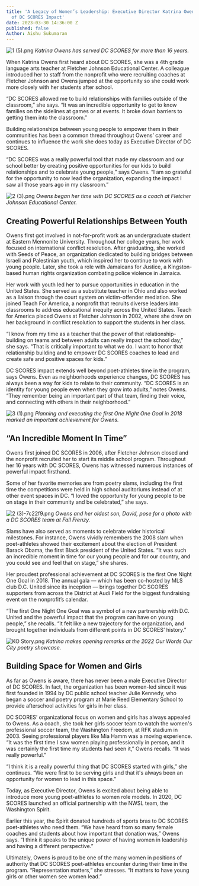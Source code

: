 ```yaml
---
title: 'A Legacy of Women’s Leadership: Executive Director Katrina Owens On Decades
  of DC SCORES Impact'
date: 2023-03-30 14:36:00 Z
published: false
Author: Aishu Sukumaran
---
```


![1 (5).png](/uploads/1%20(5).png)
*Katrina Owens has served DC SCORES for more than 16 years.*











When Katrina Owens first heard about DC SCORES, she was a 4th grade language arts teacher at Fletcher Johnson Educational Center. A colleague introduced her to staff from the nonprofit who were recruiting coaches at Fletcher Johnson and Owens jumped at the opportunity so she could work more closely with her students after school.

“DC SCORES allowed me to build relationships with families outside of the classroom,” she says. “It was an incredible opportunity to get to know families on the sidelines at games or at events. It broke down barriers to getting them into the classroom.”

Building relationships between young people to empower them in their communities has been a common thread throughout Owens’ career and continues to influence the work she does today as Executive Director of DC SCORES.

“DC SCORES was a really powerful tool that made my classroom and our school better by creating positive opportunities for our kids to build relationships and to celebrate young people,” says Owens. “I am so grateful for the opportunity to now lead the organization, expanding the impact I saw all those years ago in my classroom.”

![2 (3).png](/uploads/2%20(3).png)
*Owens began her time with DC SCORES as a coach at Fletcher Johnson Educational Center.*

## Creating Powerful Relationships Between Youth

Owens first got involved in not-for-profit work as an undergraduate student at Eastern Mennonite University. Throughout her college years, her work focused on international conflict resolution. After graduating, she worked with Seeds of Peace, an organization dedicated to building bridges between Israeli and Palestinian youth, which inspired her to continue to work with young people. Later, she took a role with Jamaicans for Justice, a Kingston-based human rights organization combating police violence in Jamaica.

Her work with youth led her to pursue opportunities in education in the United States. She served as a substitute teacher in Ohio and also worked as a liaison through the court system on victim-offender mediation. She joined Teach For America, a nonprofit that recruits diverse leaders into classrooms to address educational inequity across the United States. Teach for America placed Owens at Fletcher Johnson in 2002, where she drew on her background in conflict resolution to support the students in her class.



“I know from my time as a teacher that the power of that relationship-building on teams and between adults can really impact the school day,” she says. “That is critically important to what we do. I want to honor that relationship building and to empower DC SCORES coaches to lead and create safe and positive spaces for kids.”

DC SCORES impact extends well beyond poet-athletes time in the program, says Owens. Even as neighborhoods experience changes, DC SCORES has always been a way for kids to relate to their community. “DC SCORES is an identity for young people even when they grow into adults,” notes Owens. “They remember being an important part of that team, finding their voice, and connecting with others in their neighborhood.”

![3 (1).png](/uploads/3%20(1).png)
*Planning and executing the first One Night One Goal in 2018 marked an important achievement for Owens.*

## “An Incredible Moment In Time”

Owens first joined DC SCORES in 2006, after Fletcher Johnson closed and the nonprofit recruited her to start its middle school program. Throughout her 16 years with DC SCORES, Owens has witnessed numerous instances of powerful impact firsthand.

Some of her favorite memories are from poetry slams, including the first time the competitions were held in high school auditoriums instead of at other event spaces in DC. “I loved the opportunity for young people to be on stage in their community and be celebrated,” she says.

![2 (3)-7c22f9.png](/uploads/2%20(3)-7c22f9.png)
*Owens and her oldest son, David, pose for a photo with a DC SCORES team at Fall Frenzy.*

Slams have also served as moments to celebrate wider historical milestones. For instance, Owens vividly remembers the 2008 slam when poet-athletes showed their excitement about the election of President Barack Obama, the first Black president of the United States. “It was such an incredible moment in time for our young people and for our country, and you could see and feel that on stage,” she shares.

Her proudest professional achievement at DC SCORES is the first One Night One Goal in 2018. The annual gala — which has been co-hosted by MLS club D.C. United since its inception — brings together DC SCORES supporters from across the District at Audi Field for the biggest fundraising event on the nonprofit’s calendar.

“The first One Night One Goal was a symbol of a new partnership with D.C. United and the powerful impact that the program can have on young people,” she recalls. “It felt like a new trajectory for the organization, and brought together individuals from different points in DC SCORES’ history.”

![KO Story.png](/uploads/KO%20Story.png)
*Katrina makes opening remarks at the 2022 Our Words Our City poetry showcase.*

## Building Space for Women and Girls

As far as Owens is aware, there has never been a male Executive Director of DC SCORES. In fact, the organization has been women-led since it was first founded in 1994 by DC public school teacher Julie Kennedy, who began a soccer and poetry program at Marie Reed Elementary School to provide afterschool activities for girls in her class.

DC SCORES’ organizational focus on women and girls has always appealed to Owens. As a coach, she took her girls soccer team to watch the women's professional soccer team, the Washington Freedom, at RFK stadium in 2003. Seeing professional players like Mia Hamm was a moving experience. “It was the first time I saw women playing professionally in person, and it was certainly the first time my students had seen it,” Owens recalls. “It was really powerful.”

“I think it is a really powerful thing that DC SCORES started with girls,” she continues. “We were first to be serving girls and that it's always been an opportunity for women to lead in this space.”

Today, as Executive Director, Owens is excited about being able to introduce more young poet-athletes to women role models. In 2020, DC SCORES launched an official partnership with the NWSL team, the Washington Spirit.

Earlier this year, the Spirit donated hundreds of sports bras to DC SCORES poet-athletes who need them. “We have heard from so many female coaches and students about how important that donation was,” Owens says. “I think it speaks to the unique power of having women in leadership and having a different perspective.”

Ultimately, Owens is proud to be one of the many women in positions of authority that DC SCORES poet-athletes encounter during their time in the program. “Representation matters,” she stresses. “It matters to have young girls or other women see women lead.”